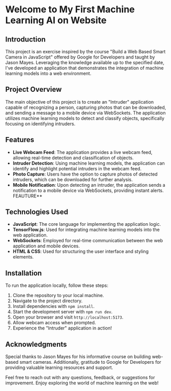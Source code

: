 # Welcome to My First Machine Learning AI on Website

## Introduction
This project is an exercise inspired by the course "Build a Web Based Smart Camera in JavaScript" offered by Google for Developers and taught by Jason Mayes. Leveraging the knowledge available up to the specified date, I've developed an application that demonstrates the integration of machine learning models into a web environment.

## Project Overview
The main objective of this project is to create an "Intruder" application capable of recognizing a person, capturing photos that can be downloaded, and sending a message to a mobile device via WebSockets. The application utilizes machine learning models to detect and classify objects, specifically focusing on identifying intruders.

## Features
- **Live Webcam Feed**: The application provides a live webcam feed, allowing real-time detection and classification of objects.
- **Intruder Detection**: Using machine learning models, the application can identify and highlight potential intruders in the webcam feed.
- **Photo Capture**: Users have the option to capture photos of detected intruders, which can be downloaded for further analysis.
- **Mobile Notification**: Upon detecting an intruder, the application sends a notification to a mobile device via WebSockets, providing instant alerts. FEAUTURE**

## Technologies Used
- **JavaScript**: The core language for implementing the application logic.
- **TensorFlow.js**: Used for integrating machine learning models into the web application.
- **WebSockets**: Employed for real-time communication between the web application and mobile devices.
- **HTML & CSS**: Used for structuring the user interface and styling elements.

## Installation
To run the application locally, follow these steps:
1. Clone the repository to your local machine.
2. Navigate to the project directory.
3. Install dependencies with `npm install`.
4. Start the development server with `npm run dev`.
5. Open your browser and visit `http://localhost:5173`.
6. Allow webcam access when prompted.
7. Experience the "Intruder" application in action!

## Acknowledgments
Special thanks to Jason Mayes for his informative course on building web-based smart cameras. Additionally, gratitude to Google for Developers for providing valuable learning resources and support.

Feel free to reach out with any questions, feedback, or suggestions for improvement. Enjoy exploring the world of machine learning on the web!
